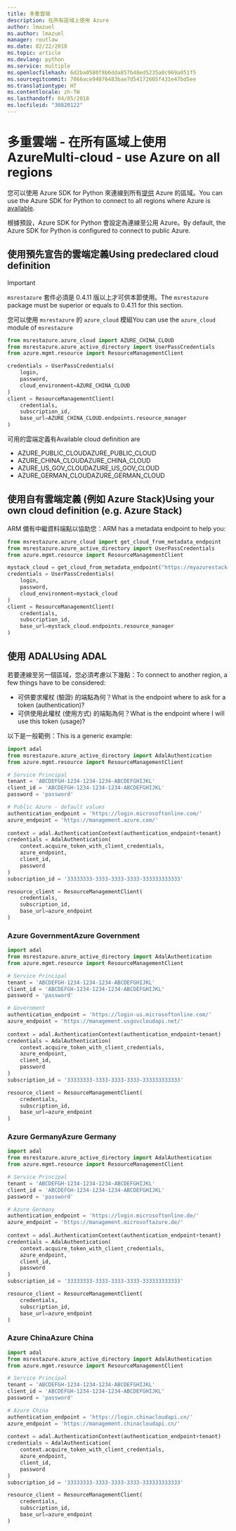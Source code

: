 ```yaml
---
title: 多重雲端
description: 在所有區域上使用 Azure
author: lmazuel
ms.author: lmazuel
manager: routlaw
ms.date: 02/22/2018
ms.topic: article
ms.devlang: python
ms.service: multiple
ms.openlocfilehash: 6d2ba0580f8b6dda857b48ed5235a8c969a051f5
ms.sourcegitcommit: 7066ace94076483bae7d54172605f431e47bd5ee
ms.translationtype: HT
ms.contentlocale: zh-TW
ms.lasthandoff: 04/05/2018
ms.locfileid: "30820122"
---
```

# <a name="multi-cloud---use-azure-on-all-regions"></a><span data-ttu-id="6e413-103">多重雲端 - 在所有區域上使用 Azure</span><span class="sxs-lookup"><span data-stu-id="6e413-103">Multi-cloud - use Azure on all regions</span></span>

<span data-ttu-id="6e413-104">您可以使用 Azure SDK for Python 來連線到所有[提供](https://azure.microsoft.com/regions/services) Azure 的區域。</span><span class="sxs-lookup"><span data-stu-id="6e413-104">You can use the Azure SDK for Python to connect to all regions where Azure is [available](https://azure.microsoft.com/regions/services).</span></span>

<span data-ttu-id="6e413-105">根據預設，Azure SDK for Python 會設定為連線至公用 Azure。</span><span class="sxs-lookup"><span data-stu-id="6e413-105">By default, the Azure SDK for Python is configured to connect to public Azure.</span></span>

## <a name="using-predeclared-cloud-definition"></a><span data-ttu-id="6e413-106">使用預先宣告的雲端定義</span><span class="sxs-lookup"><span data-stu-id="6e413-106">Using predeclared cloud definition</span></span>

> [!IMPORTANT]
> <span data-ttu-id="6e413-107">`msrestazure` 套件必須是 0.4.11 版以上才可供本節使用。</span><span class="sxs-lookup"><span data-stu-id="6e413-107">The `msrestazure` package must be superior or equals to 0.4.11 for this section.</span></span>

<span data-ttu-id="6e413-108">您可以使用 `msrestazure` 的 `azure_cloud` 模組</span><span class="sxs-lookup"><span data-stu-id="6e413-108">You can use the `azure_cloud` module of `msrestazure`</span></span>

```python
from msrestazure.azure_cloud import AZURE_CHINA_CLOUD
from msrestazure.azure_active_directory import UserPassCredentials
from azure.mgmt.resource import ResourceManagementClient

credentials = UserPassCredentials(
    login,
    password,
    cloud_environment=AZURE_CHINA_CLOUD
)
client = ResourceManagementClient(
    credentials,
    subscription_id,
    base_url=AZURE_CHINA_CLOUD.endpoints.resource_manager
)
``` 
  
<span data-ttu-id="6e413-109">可用的雲端定義有</span><span class="sxs-lookup"><span data-stu-id="6e413-109">Available cloud definition are</span></span>
  - <span data-ttu-id="6e413-110">AZURE_PUBLIC_CLOUD</span><span class="sxs-lookup"><span data-stu-id="6e413-110">AZURE_PUBLIC_CLOUD</span></span>
  - <span data-ttu-id="6e413-111">AZURE_CHINA_CLOUD</span><span class="sxs-lookup"><span data-stu-id="6e413-111">AZURE_CHINA_CLOUD</span></span>
  - <span data-ttu-id="6e413-112">AZURE_US_GOV_CLOUD</span><span class="sxs-lookup"><span data-stu-id="6e413-112">AZURE_US_GOV_CLOUD</span></span>
  - <span data-ttu-id="6e413-113">AZURE_GERMAN_CLOUD</span><span class="sxs-lookup"><span data-stu-id="6e413-113">AZURE_GERMAN_CLOUD</span></span>

## <a name="using-your-own-cloud-definition-eg-azure-stack"></a><span data-ttu-id="6e413-114">使用自有雲端定義 (例如 Azure Stack)</span><span class="sxs-lookup"><span data-stu-id="6e413-114">Using your own cloud definition (e.g. Azure Stack)</span></span>
<span data-ttu-id="6e413-115">ARM 備有中繼資料端點以協助您：</span><span class="sxs-lookup"><span data-stu-id="6e413-115">ARM has a metadata endpoint to help you:</span></span>

```python
from msrestazure.azure_cloud import get_cloud_from_metadata_endpoint
from msrestazure.azure_active_directory import UserPassCredentials
from azure.mgmt.resource import ResourceManagementClient

mystack_cloud = get_cloud_from_metadata_endpoint("https://myazurestack-arm-endpoint.com")
credentials = UserPassCredentials(
    login,
    password,
    cloud_environment=mystack_cloud
)
client = ResourceManagementClient(
    credentials,
    subscription_id,
    base_url=mystack_cloud.endpoints.resource_manager
)
```
## <a name="using-adal"></a><span data-ttu-id="6e413-116">使用 ADAL</span><span class="sxs-lookup"><span data-stu-id="6e413-116">Using ADAL</span></span>

<span data-ttu-id="6e413-117">若要連線至另一個區域，您必須考慮以下幾點：</span><span class="sxs-lookup"><span data-stu-id="6e413-117">To connect to another region, a few things have to be considered:</span></span>

- <span data-ttu-id="6e413-118">可供要求權杖 (驗證) 的端點為何？</span><span class="sxs-lookup"><span data-stu-id="6e413-118">What is the endpoint where to ask for a token (authentication)?</span></span>
- <span data-ttu-id="6e413-119">可供使用此權杖 (使用方式) 的端點為何？</span><span class="sxs-lookup"><span data-stu-id="6e413-119">What is the endpoint where I will use this token (usage)?</span></span>

<span data-ttu-id="6e413-120">以下是一般範例：</span><span class="sxs-lookup"><span data-stu-id="6e413-120">This is a generic example:</span></span>

```python
import adal
from msrestazure.azure_active_directory import AdalAuthentication
from azure.mgmt.resource import ResourceManagementClient

# Service Principal
tenant = 'ABCDEFGH-1234-1234-1234-ABCDEFGHIJKL'
client_id = 'ABCDEFGH-1234-1234-1234-ABCDEFGHIJKL'
password = 'password'

# Public Azure - default values
authentication_endpoint = 'https://login.microsoftonline.com/'
azure_endpoint = 'https://management.azure.com/'
    
context = adal.AuthenticationContext(authentication_endpoint+tenant)
credentials = AdalAuthentication(
    context.acquire_token_with_client_credentials,
    azure_endpoint,
    client_id,
    password
)
subscription_id = '33333333-3333-3333-3333-333333333333'

resource_client = ResourceManagementClient(
    credentials,
    subscription_id,
    base_url=azure_endpoint
)
```

### <a name="azure-government"></a><span data-ttu-id="6e413-121">Azure Government</span><span class="sxs-lookup"><span data-stu-id="6e413-121">Azure Government</span></span>
```python
import adal
from msrestazure.azure_active_directory import AdalAuthentication
from azure.mgmt.resource import ResourceManagementClient

# Service Principal
tenant = 'ABCDEFGH-1234-1234-1234-ABCDEFGHIJKL'
client_id = 'ABCDEFGH-1234-1234-1234-ABCDEFGHIJKL'
password = 'password'

# Government
authentication_endpoint = 'https://login-us.microsoftonline.com/'
azure_endpoint = 'https://management.usgovcloudapi.net/'
    
context = adal.AuthenticationContext(authentication_endpoint+tenant)
credentials = AdalAuthentication(
    context.acquire_token_with_client_credentials,
    azure_endpoint,
    client_id,
    password
)
subscription_id = '33333333-3333-3333-3333-333333333333'

resource_client = ResourceManagementClient(
    credentials,
    subscription_id,
    base_url=azure_endpoint
)
```

### <a name="azure-germany"></a><span data-ttu-id="6e413-122">Azure Germany</span><span class="sxs-lookup"><span data-stu-id="6e413-122">Azure Germany</span></span>
```python
import adal
from msrestazure.azure_active_directory import AdalAuthentication
from azure.mgmt.resource import ResourceManagementClient

# Service Principal
tenant = 'ABCDEFGH-1234-1234-1234-ABCDEFGHIJKL'
client_id = 'ABCDEFGH-1234-1234-1234-ABCDEFGHIJKL'
password = 'password'

# Azure Germany
authentication_endpoint = 'https://login.microsoftonline.de/'
azure_endpoint = 'https://management.microsoftazure.de/'
    
context = adal.AuthenticationContext(authentication_endpoint+tenant)
credentials = AdalAuthentication(
    context.acquire_token_with_client_credentials,
    azure_endpoint,
    client_id,
    password
)
subscription_id = '33333333-3333-3333-3333-333333333333'

resource_client = ResourceManagementClient(
    credentials,
    subscription_id,
    base_url=azure_endpoint
)
```

### <a name="azure-china"></a><span data-ttu-id="6e413-123">Azure China</span><span class="sxs-lookup"><span data-stu-id="6e413-123">Azure China</span></span>
```python
import adal
from msrestazure.azure_active_directory import AdalAuthentication
from azure.mgmt.resource import ResourceManagementClient

# Service Principal
tenant = 'ABCDEFGH-1234-1234-1234-ABCDEFGHIJKL'
client_id = 'ABCDEFGH-1234-1234-1234-ABCDEFGHIJKL'
password = 'password'

# Azure China
authentication_endpoint = 'https://login.chinacloudapi.cn/'
azure_endpoint = 'https://management.chinacloudapi.cn/'
    
context = adal.AuthenticationContext(authentication_endpoint+tenant)
credentials = AdalAuthentication(
    context.acquire_token_with_client_credentials,
    azure_endpoint,
    client_id,
    password
)
subscription_id = '33333333-3333-3333-3333-333333333333'

resource_client = ResourceManagementClient(
    credentials,
    subscription_id,
    base_url=azure_endpoint
)
```
